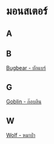 # มอนสเตอร์
## A

## B
[Bugbear - บักแบร์](/monsters/bugbear.md)

## G
[Goblin - ก๊อบลิน](/monsters/goblin.md)  

## W
[Wolf - หมาป่า](/monsters/wolf.md)  